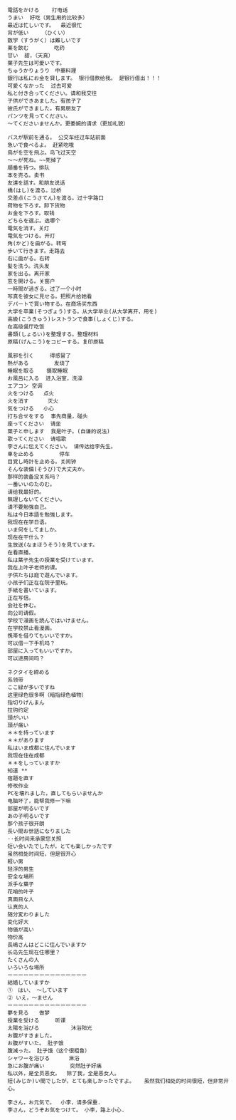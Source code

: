     電話をかける    打电话
    うまい  好吃（男生用的比较多）
    最近は忙しいです。  最近很忙
    背が低い　　　（ひくい） 
    数学（すうがく）は難しいです
    薬を飲む        吃药
    甘い  甜，（天真）
    葉子先生は可愛いです。
    ちゅうかりょうり　中華料理
    銀行は私にお金を貸します。 银行借款给我。 是银行借出！！！
    可愛くなかった  过去可爱
    私と付き合ってください。请和我交往
    子供ができあました。有孩子了
    彼氏ができました。有男朋友了
    パンツを見ってください。
    〜てくださいませんか。更委婉的请求（更加礼貌）

    バスが駅前を通る。 公交车经过车站前面
    急いで食べるよ。 赶紧吃哦
    鳥がを空を飛ぶ。鸟飞过天空
    〜〜が死ね。~~死掉了
    順番を待つ。排队
    本を売る。卖书
    友達を話す。和朋友说话
    橋(はし)を渡る。过桥
    交差点(こうさてん)を渡る。过十字路口
    荷物を下ろす。卸下货物
    お金を下ろす。取钱
    どちらを選ぶ。选哪个
    電気を消す。关灯
    電気をつける。开灯
    角(かど)を曲がる。转弯
    歩いて行きます。走路去
    右に曲がる。右转
    髪を洗う。洗头发
    家を出る。离开家
    窓を開ける。关窗户
    一時間が過ぎる。过了一个小时
    写真を彼女に見せる。把照片给她看
    デパートで買い物する。在商场买东西
    大学を卒業(そつぎょう)する。从大学毕业(从大学离开，用を)
    高級(こうきゅう)レストランで食事(しょくじ)する。
    在高级餐厅吃饭
    書類(しょるい)を整理する。整理材料
    原稿(げんこう)をコピーする。复印原稿

    風邪を引く     得感冒了
    熱がある        发烧了
    睡眠を取る    摄取睡眠
    お風呂に入る  进入浴室，洗澡
    エアコン 空调
    火をつける   点火
    火を消す      灭火
    気をつける   小心
    打ち合せをする  事先商量，碰头
    座ってください  请坐
    葉子と申します  我是叶子。(自谦的说法)
    歌ってください  请唱歌
    李さんに伝えてください。 请传达给李先生。
    車を止める        停车
    目覚し時計を止める。关闹钟
    そんな装備(そうび)で大丈夫か。
    那样的装备没关系吗？
    一番いいのたのむ。
    请给我最好的。
    無理しないてください。
    请不要勉强自己。
    私は今日本語を勉強します。
    我现在在学日语。
    いま何をしてましか。
    现在在干什么？
    生放送(なまほうそう)を見ています。
    在看直播。
    私は葉子先生の授業を受けています。
    我在上叶子老师的课。
    子供たちは庭で遊んでいます。
    小孩子们正在在院子里玩。
    手紙を書いています。
    正在写信。
    会社を休む。
    向公司请假。
    学校で漫画を読んではいけません。
    在学校禁止看漫画。
    携帯を借りてもいいですか。
    可以借一下手机吗？
    部屋に入ってもいいですか。
    可以进房间吗？

    ネクタイを締める
    系领带
    ここ緑が多いですね
    这里绿色很多啊（暗指绿色植物）
    指切りげんまん
    拉钩约定
    頭がいい
    頭が痛い
    ＊＊を持っています
    ＊＊があります
    私はいま成都に住んでいます
    我现在住在成都
    ＊＊をしっていますか
    知道 **
    宿題を直す
    修改作业
    PCを壊れました，直してもらいませんか
    电脑坏了，能帮我修一下嘛
    部屋が明るいです
    あの子明るいです
    那个孩子很开朗
    長い間お世話になりました
    ··长时间来承蒙您关照
    短い会いたでしたが，とても楽しかったです
    虽然相处时间短，但是很开心
    軽い男
    轻浮的男生
    安全な場所
    派手な葉子
    花哨的叶子
    真面目な人
    认真的人
    随分変わりました
    变化好大
    物価が高い
    物价高
    長嶋さんはどこに住んでいますか
    长岛先生现在住哪里？
    たくさんの人
    いろいろな場所
    ーーーーーーーーーーーーーーー
    結婚していますか
    ①　はい、　〜しています
    ② いえ，〜ません
    ーーーーーーーーーーーーーーー
    夢を見る　　做梦
    授業を受ける　　　听课
    太陽を浴びる          沐浴阳光
    お腹がすきました。
    お腹がすいた。 肚子饿
    腹減った。 肚子饿（这个很粗鲁）
    シャワーを浴びる      淋浴
    急にお腹が痛い        突然肚子好痛
    私以外，是全员恶女。  除了我，全是恶女人。
    短(みじか)い間でしたが，とても楽しかったですよ。   虽然我们相处的时间很短，但非常开心。

    李さん，お元気で。　 小李，请多保重.
    李さん，どうぞお気をつけて。 小李，路上小心.
